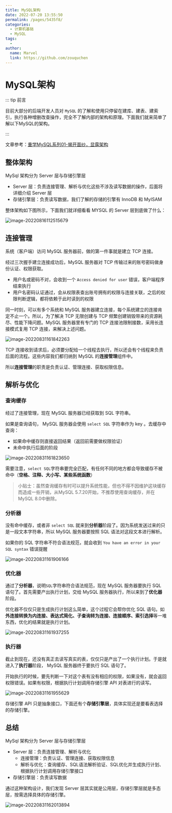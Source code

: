 ```yaml
---
title: MySQL架构
date: 2022-07-20 13:55:50
permalink: /pages/5435f8/
categories:
  - 计算机基础
  - MySQL
tags:
  - 
author: 
  name: Marvel
  link: https://github.com/zouquchen
---
```

# MySQL架构

::: tip 前言

目前大部分的后端开发人员对 `MySQL` 的了解和使用只停留在建库、建表、建索引，执行各种增删改查操作，完全不了解内部的架构和原理。下面我们就来简单了解以下MySQL的架构。

:::

<!-- more -->

文章参考：[重学MySQL系列01-揭开面纱，显露架构](https://mp.weixin.qq.com/s/R-1km7r0z3oWfwYQV8iiqA)

## 整体架构

MySql 架构分为 Server 层与存储引擎层

- Server 层：负责连接管理、解析与优化这些不涉及读写数据的操作，后面将详细介绍 Server 层
- 存储引擎层：负责读写数据，我们了解的存储的引擎有 InnoDB 和 MyISAM

整体架构如下图所示，下面我们就详细看看 MYSQL 的 Server 层到底做了什么：

![image-20220816112515679](https://studynote-images.oss-cn-hangzhou.aliyuncs.com/MySQL-strcuture1.png)

## 连接管理

系统（客户端）访问 MySQL 服务器前，做的第一件事就是建立 TCP 连接。

经过三次握手建立连接成功后，MySQL 服务器对 TCP 传输过来的账号密码做身份认证、权限获取。

- 用户名或密码不对，会收到一个 `Access denied for user` 错误，客户端程序结束执行
- 用户名密码认证通过，会从权限表查出账号拥有的权限与连接关联，之后的权限判断逻辑，都将依赖于此时读到的权限

同一时刻，可以有多个系统和 MySQL 服务器建立连接，每个系统建立的连接肯定不止一个。所以，为了解决 TCP 无限创建与 TCP 频繁创建销毁带来的资源耗尽、性能下降问题。MySQL 服务器里有专门的 TCP 连接池限制接数，采用长连接模式复用 TCP 连接，来解决上述问题。

![image-20220831161842263](https://studynote-images.oss-cn-hangzhou.aliyuncs.com/mysql-architecture1.png)

TCP 连接收到请求后，必须要分配给一个线程去执行，所以还会有个线程来负责后面的流程。这些内容我们都归纳到 MySQL 的**连接管理**组件中。

所以**连接管理**的职责是负责认证、管理连接、获取权限信息。

## 解析与优化

### 查询缓存

经过了连接管理，现在 MySQL 服务器已经获取到 SQL 字符串。

如果是查询语句， MySQL 服务器会使用 `select SQL` 字符串作为 key 。去缓存中查询：

- 如果命中缓存则直接返回结果（返回前需要做权限验证）
- 未命中执行后面的阶段

![image-20220831161823650](https://studynote-images.oss-cn-hangzhou.aliyuncs.com/mysql-architecture2.png)

需要注意，`select SQL`字符串要完全匹配，有任何不同的地方都会导致缓存不被命中（**空格、注释、大小写、某些系统函数**）

> 小贴士：虽然查询缓存有时可以提升系统性能，但也不得不因维护这块缓存而造成一些开销，从MySQL 5.7.20开始，不推荐使用查询缓存，并在MySQL 8.0中删除。

### 分析器

没有命中缓存，或者非 `select SQL` 就来到**分析器**阶段了。因为系统发送过来的只是一段文本字符串，所以 MySQL 服务器要按照 SQL 语法对这段文本进行解析。

如果你的 SQL 字符串不符合语法规范，就会收到  `You have an error in your SQL syntax`  错误提醒

![image-20220831161906166](https://studynote-images.oss-cn-hangzhou.aliyuncs.com/mysql-architecture3.png)

### 优化器

通过了**分析器**，说明`SQL`字符串符合语法规范，现在 MySQL 服务器要执行 SQL 语句了。首先需要产出执行计划，交给 MySQL 服务器执行，所以来到了**优化器**阶段。

优化器不仅仅只是生成执行计划这么简单，这个过程它会帮你优化 SQL 语句。如**外连接转换为内连接、表达式简化、子查询转为连接、连接顺序、索引选择**等一堆东西，优化的结果就是执行计划。

![image-20220831161937255](https://studynote-images.oss-cn-hangzhou.aliyuncs.com/mysql-architecture4.png)

### 执行器

截止到现在，还没有真正去读写真实的表，仅仅只是产出了一个执行计划。于是就进入了**执行器**阶段， MySQL 服务器终于要执行 SQL 语句了。

开始执行的时候，要先判断一下对这个表有没有相应的权限，如果没有，就会返回权限错误。如果有权限，根据执行计划调用存储引擎 API 对表进行的读写。

![image-20220831161955629](https://studynote-images.oss-cn-hangzhou.aliyuncs.com/mysql-architecture5.png)

存储引擎 API 只是抽象接口，下面还有个**存储引擎层**，具体实现还是要看表选择的存储引擎。

## 总结

MySql 架构分为 Server 层与存储引擎层

- Server 层：负责连接管理、解析与优化
  - 连接管理：负责认证、管理连接、获取权限信息
  - 解析与优化：查询缓存、SQL语法解析验证、SQL优化并生成执行计划、根据执行计划调用存储引擎接口
- 存储引擎层：负责读写数据

通过这种架构设计，我们发现 Server 层其实就是公用层，存储引擎层就是多态层，按需选择具体的存储引擎。

![image-20220831162013894](https://studynote-images.oss-cn-hangzhou.aliyuncs.com/mysql-architecture6.png)

